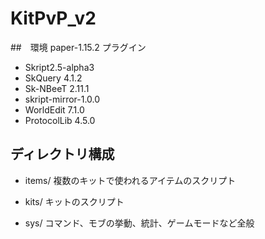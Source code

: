 # KitPvP_v2

##　環境
paper-1.15.2
プラグイン
- Skript2.5-alpha3
- SkQuery 4.1.2
- Sk-NBeeT 2.11.1
- skript-mirror-1.0.0
- WorldEdit 7.1.0
- ProtocolLib 4.5.0

## ディレクトリ構成
- items/
複数のキットで使われるアイテムのスクリプト

- kits/
キットのスクリプト

- sys/
コマンド、モブの挙動、統計、ゲームモードなど全般